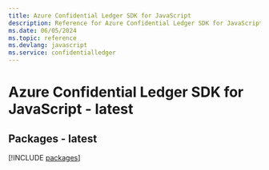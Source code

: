 ```yaml
---
title: Azure Confidential Ledger SDK for JavaScript
description: Reference for Azure Confidential Ledger SDK for JavaScript
ms.date: 06/05/2024
ms.topic: reference
ms.devlang: javascript
ms.service: confidentialledger
---
```

# Azure Confidential Ledger SDK for JavaScript - latest
## Packages - latest
[!INCLUDE [packages](confidential-ledger-index.md)]